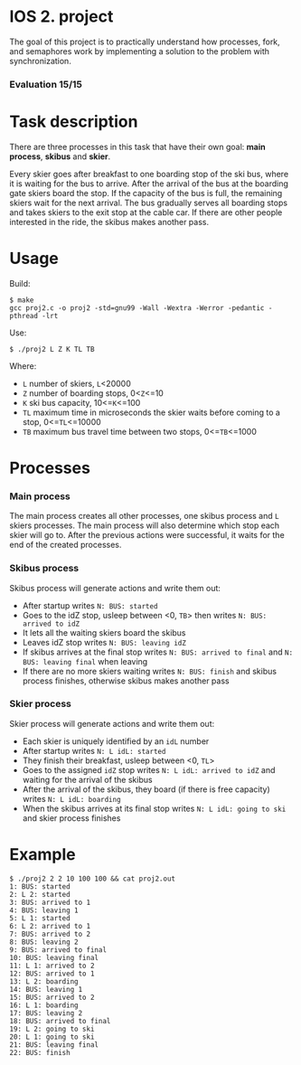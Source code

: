 # IOS 2. project
The goal of this project is to practically understand how processes, fork, and semaphores work by implementing a solution to the problem with synchronization.
### Evaluation 15/15

# Task description
There are three processes in this task that have their own goal: __main process__, __skibus__ and __skier__. <br/>

Every skier goes after breakfast to one boarding stop of the ski bus, where it is waiting for the bus to arrive. After the arrival of the bus at the boarding gate
skiers board the stop. If the capacity of the bus is full, the remaining skiers wait for the next arrival. The bus gradually serves all boarding stops and takes skiers to the exit stop at the cable car. If there are other people interested in the ride, the skibus makes another pass.

# Usage
Build:
```console
$ make      
gcc proj2.c -o proj2 -std=gnu99 -Wall -Wextra -Werror -pedantic -pthread -lrt
```
Use:
```console
$ ./proj2 L Z K TL TB
```
Where:
- `L` number of skiers, `L`<20000
- `Z` number of boarding stops, 0<`Z`<=10
- `K` ski bus capacity, 10<=`K`<=100
- `TL` maximum time in microseconds the skier waits before coming to a stop,  0<=`TL`<=10000
- `TB` maximum bus travel time between two stops, 0<=`TB`<=1000

# Processes
### Main process
The main process creates all other processes, one skibus process and `L` skiers processes. The main process will also determine which stop each skier will go to. After the previous actions were successful, it waits for the end of the created processes.

### Skibus process
Skibus process will generate actions and write them out:
- After startup writes `N: BUS: started`
- Goes to the idZ stop, usleep between <0, `TB`> then writes `N: BUS: arrived to idZ`
- It lets all the waiting skiers board the skibus
- Leaves idZ stop writes `N: BUS: leaving idZ`
- If skibus arrives at the final stop writes `N: BUS: arrived to final` and `N: BUS: leaving final` when leaving
- If there are no more skiers waiting writes `N: BUS: finish` and skibus process finishes, otherwise skibus makes another pass

### Skier process
Skier process will generate actions and write them out:
- Each skier is uniquely identified by an `idL` number
- After startup writes `N: L idL: started`
- They finish their breakfast, usleep between <0, `TL`>
- Goes to the assigned `idZ` stop writes `N: L idL: arrived to idZ` and waiting for the arrival of the skibus
- After the arrival of the skibus, they board (if there is free capacity) writes `N: L idL: boarding`
- When the skibus arrives at its final stop writes `N: L idL: going to ski` and skier process finishes

# Example
```console
$ ./proj2 2 2 10 100 100 && cat proj2.out
1: BUS: started
2: L 2: started
3: BUS: arrived to 1
4: BUS: leaving 1
5: L 1: started
6: L 2: arrived to 1
7: BUS: arrived to 2
8: BUS: leaving 2
9: BUS: arrived to final
10: BUS: leaving final
11: L 1: arrived to 2
12: BUS: arrived to 1
13: L 2: boarding
14: BUS: leaving 1
15: BUS: arrived to 2
16: L 1: boarding
17: BUS: leaving 2
18: BUS: arrived to final
19: L 2: going to ski
20: L 1: going to ski
21: BUS: leaving final
22: BUS: finish
```

